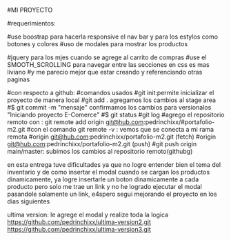 #MI PROYECTO


#requerimientos:


#use boostrap para hacerla responsive el nav bar y para los estylos como botones y colores
#uso de modales para mostrar los productos

#jquery para los mjes cuando se agrege al carrito de compras
#use el SMOOTH_SCROLLING para navegar entre las secciones en css es mas liviano
#y me parecio mejor que estar creando y referenciando otras paginas 


#con respecto a github:
#comandos usados 
#git init:permite inicializar el proyecto de manera local
#git add . agregamos los cambios al stage area
#$ git commit -m  "mensaje" confirmamos los cambios para versionalos "Iniciando proyecto E-Comerce"
#$ git status
#git log
#agrego el repositorio remoto con : git remote add origin git@hub.com:pedrinchixx/#portafolio-m2.git
#con el comando git remote -v : vemos que se conecta a mi rama remota
#origin  git@hub.com:pedrinchixx/portafolio-m2.git (fetch)
#origin  git@hub.com:pedrinchixx/portafolio-m2.git (push)
#git push origin main/master: subimos los cambios al repositorio remoto(githubg)

en esta entrega tuve dificultades ya que no logre entender bien el tema del inventario
y de como insertar el modal cuando se cargan los productos dinamicamente, ya logre insertarle un boton dinamicamente a cada producto pero solo me trae un link y no he logrado ejecutar el modal pasandole solamente un link, e4spero segui mejorando el proyecto en los dias siguientes

ultima version: le agrege el modal y realize toda la logica
https://github.com/pedrinchixx/ultima-version2.git
https://github.com/pedrinchixx/ultima-version3.git
